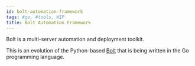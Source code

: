 ```yaml
---
id: bolt-automation-framework
tags: #go, #tools, WIP
title: Bolt Automation Framework
---
```


Bolt is a multi-server automation and deployment toolkit.

This is an evolution of the Python-based [Bolt](https://github.com/tav/bolt-python) that is being written in the Go programming language.